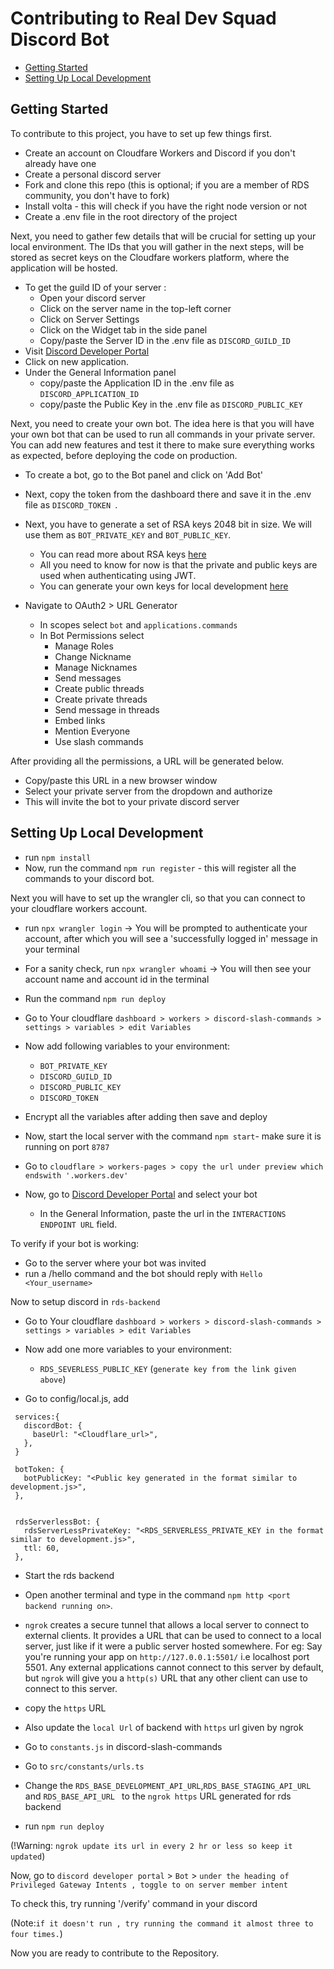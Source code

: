 # Contributing to Real Dev Squad Discord Bot

- [Getting Started](#getting-started)
- [Setting Up Local Development](#setting-up-local-development)

## Getting Started

To contribute to this project, you have to set up few things first.

- Create an account on Cloudfare Workers and Discord if you don't already have one
- Create a personal discord server
- Fork and clone this repo (this is optional; if you are a member of RDS community, you don't have to fork)
- Install volta - this will check if you have the right node version or not
- Create a .env file in the root directory of the project

Next, you need to gather few details that will be crucial for setting up your local environment. The IDs that you will gather in the next steps, will be stored as secret keys on the Cloudfare workers platform, where the application will be hosted.

- To get the guild ID of your server :
  - Open your discord server
  - Click on the server name in the top-left corner
  - Click on Server Settings
  - Click on the Widget tab in the side panel
  - Copy/paste the Server ID in the .env file as `DISCORD_GUILD_ID`
- Visit [Discord Developer Portal](https://discord.com/developers/applications)
- Click on new application.
- Under the General Information panel
  - copy/paste the Application ID in the .env file as `DISCORD_APPLICATION_ID`
  - copy/paste the Public Key in the .env file as `DISCORD_PUBLIC_KEY`

Next, you need to create your own bot. The idea here is that you will have your own bot that can be used to run all commands in your private server. You can add new features and test it there to make sure everything works as expected, before deploying the code on production.

- To create a bot, go to the Bot panel and click on 'Add Bot'
- Next, copy the token from the dashboard there and save it in the .env file as `DISCORD_TOKEN `.
- Next, you have to generate a set of RSA keys 2048 bit in size. We will use them as `BOT_PRIVATE_KEY` and `BOT_PUBLIC_KEY`.

  - You can read more about RSA keys [here](https://www.namecheap.com/support/knowledgebase/article.aspx/798/69/what-is-an-rsa-key-used-for/)
  - All you need to know for now is that the private and public keys are used when authenticating using JWT.
  - You can generate your own keys for local development [here](https://cryptotools.net/rsagen)

- Navigate to OAuth2 > URL Generator
  - In scopes select `bot` and `applications.commands`
  - In Bot Permissions select
    - Manage Roles
    - Change Nickname
    - Manage Nicknames
    - Send messages
    - Create public threads
    - Create private threads
    - Send message in threads
    - Embed links
    - Mention Everyone
    - Use slash commands

After providing all the permissions, a URL will be generated below.

- Copy/paste this URL in a new browser window
- Select your private server from the dropdown and authorize
- This will invite the bot to your private discord server

## Setting Up Local Development

- run `npm install`
- Now, run the command `npm run register` - this will register all the commands to your discord bot.

Next you will have to set up the wrangler cli, so that you can connect to your cloudflare workers account.

- run `npx wrangler login` -> You will be prompted to authenticate your account, after which you will see a 'successfully logged in' message in your terminal
- For a sanity check, run `npx wrangler whoami` -> You will then see your account name and account id in the terminal

- Run the command `npm run deploy`
- Go to Your cloudflare `dashboard > workers > discord-slash-commands > settings > variables > edit Variables`
- Now add following variables to your environment:

  - `BOT_PRIVATE_KEY`
  - `DISCORD_GUILD_ID`
  - `DISCORD_PUBLIC_KEY`
  - `DISCORD_TOKEN`

- Encrypt all the variables after adding then save and deploy

- Now, start the local server with the command `npm start`- make sure it is running on port `8787`
- Go to `cloudflare > workers-pages > copy the url under preview which endswith '.workers.dev' `
- Now, go to [Discord Developer Portal](https://discord.com/developers/applications) and select your bot
  - In the General Information, paste the url in the `INTERACTIONS ENDPOINT URL` field.

To verify if your bot is working:

- Go to the server where your bot was invited
- run a /hello command and the bot should reply with `Hello <Your_username>`

Now to setup discord in `rds-backend`

- Go to Your cloudflare `dashboard > workers > discord-slash-commands > settings > variables > edit Variables`
- Now add one more variables to your environment:

  - `RDS_SEVERLESS_PUBLIC_KEY` (`generate key from the link given above`)

- Go to config/local.js, add

```
 services:{
   discordBot: {
     baseUrl: "<Cloudflare_url>",
   },
 }

 botToken: {
   botPublicKey: "<Public key generated in the format similar to development.js>",
 },


 rdsServerlessBot: {
   rdsServerLessPrivateKey: "<RDS_SERVERLESS_PRIVATE_KEY in the format similar to development.js>",
   ttl: 60,
 },
```

- Start the rds backend
- Open another terminal and type in the command `npm http <port backend running on>`.
- `ngrok` creates a secure tunnel that allows a local server to connect to external clients. It provides a URL that can be used to connect to a local server, just like if it were a public server hosted somewhere. For eg: Say you're running your app on `http://127.0.0.1:5501/` i.e localhost port 5501. Any external applications cannot connect to this server by default, but `ngrok` will give you a `http(s)` URL that any other client can use to connect to this server.
- copy the `https` URL

- Also update the `local Url` of backend with `https` url given by ngrok

- Go to `constants.js` in discord-slash-commands
- Go to `src/constants/urls.ts`
- Change the `RDS_BASE_DEVELOPMENT_API_URL`,`RDS_BASE_STAGING_API_URL` and `RDS_BASE_API_URL ` to the `ngrok https` URL generated for rds backend
- run `npm run deploy`

(!Warning: `ngrok update its url in every 2 hr or less so keep it updated`)

Now, go to `discord developer portal` > `Bot` > `under the heading of Privileged Gateway Intents , toggle to on server member intent`

To check this, try running '/verify' command in your discord

(Note:`if it doesn't run , try running the command it almost three to four times.`)

Now you are ready to contribute to the Repository.
